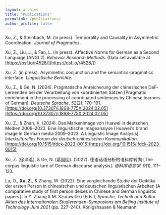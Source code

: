 ```yaml
---
layout: archive
title: "Publications"
permalink: /publications/
author_profile: false
---
```


Xu, Z., & Steinbach, M. (in press). Temporality and Causality in Asymmetric Coordination. *Journal of Pragmatics*.

Xu, Z., Liu, J., & Fan, L. (in press). Affective Norms for German as a Second Language (ANGL2). *Behavior Research Methods*. (Data set available at [https://osf.io/r4528/](https://osf.io/r4528/))

Xu, Z. (in press). Asymmetric conjunction and the semantics-pragmatics interface. *Linguistische Berichte*. 

Xu, Z., & Ge, N. (2024). Pragmatische Anreicherung der chinesischen DaF‐Lernenden bei der Verarbeitung von koordinierten Sätzen [Pragmatic enrichment in the processing of coordinated sentences by Chinese learners of German]. *Deutsche Sprache*, *52*(2), 170–191. [https://doi.org/10.37307/j.1868-775X.2024.02.05](https://doi.org/10.37307/j.1868-775X.2024.02.05)

Xu, Z., & Zhan, X. (2024). Das Markenimage von Huawei in deutschen Medien 2009–2023. Eine linguistische Imageanalyse [Huawei's brand image in German media 2009–2023. A Linguistic Image Analysis]. *Interkulturelles Forum der deutsch‐chinesischen Kommunikation*. [https://doi.org/10.1515/ifdck-2023-0015](https://doi.org/10.1515/ifdck-2023-0015)

Xu, Z. (徐泽茗), & Ge, N. (葛囡囡). (2022). 德语话语分析的语料库转向 [The corpus linguistic turn of German discourse analysis]. *语料库语言学*, *9*(1), 111–123.

Lu, O., **Xu, Z.**, & Zhang, W. (2022). Eine vergleichende Studie der Deiktika der ersten Person in chinesischen und deutschen linguistischen Arbeiten [A comparative study of first person deixes in Chinese and German linguistic papers]. In Y. Zhang & M. Szurawitzki (Eds.), *Sprache, Technik und Kultur. Akten des Internationalen Studierenden-Symposions am Beijing Institute of Technology Juni 2021* (pp. 227–240). Königshausen & Neumann. 
